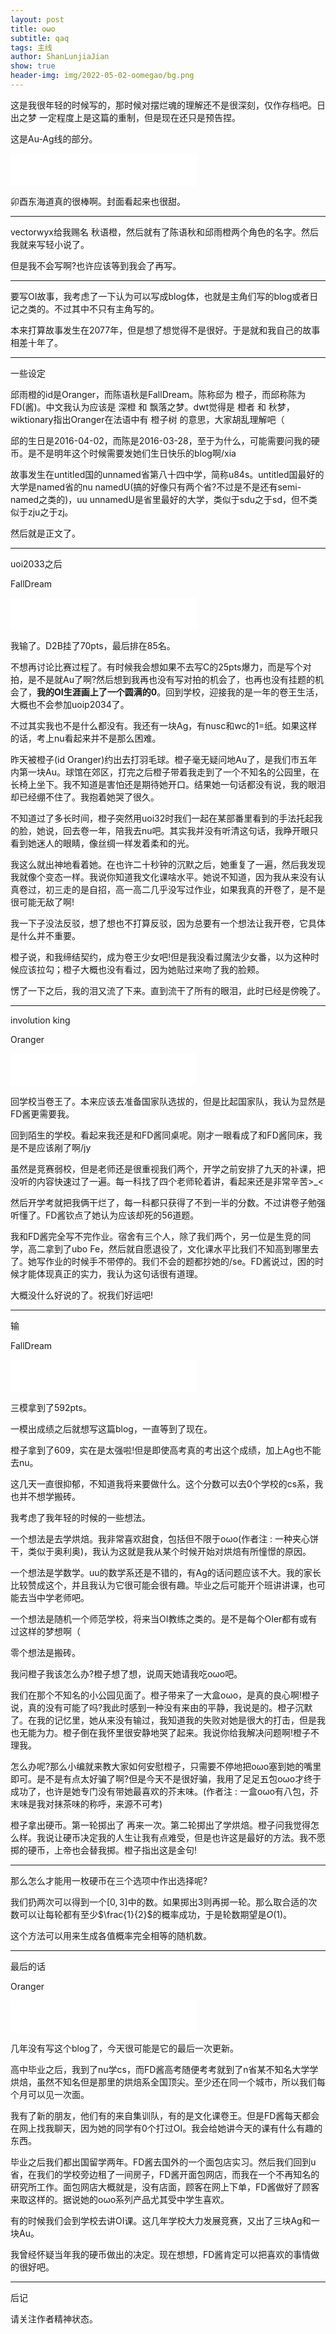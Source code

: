 ```yaml
---
layout: post
title: oωo
subtitle: qaq
tags: 主线
author: ShanLunjiaJian
show: true
header-img: img/2022-05-02-oomegao/bg.png
---
```


这是我很年轻的时候写的，那时候对摆烂魂的理解还不是很深刻，仅作存档吧。日出之梦 一定程度上是这篇的重制，但是现在还只是预告捏。

这是Au-Ag线的部分。

<iframe frameborder="no" border="0" marginwidth="0" marginheight="0" width=298 height=52 src="//music.163.com/outchain/player?type=2&id=1385176005&auto=0&height=32"></iframe>

卯酉东海道真的很棒啊。封面看起来也很甜。

-----

vectorwyx给我赐名 秋语橙，然后就有了陈语秋和邱雨橙两个角色的名字。然后我就来写轻小说了。

但是我不会写啊?也许应该等到我会了再写。

-----

要写OI故事，我考虑了一下认为可以写成blog体，也就是主角们写的blog或者日记之类的。不过其中不只有主角写的。

本来打算故事发生在2077年，但是想了想觉得不是很好。于是就和我自己的故事相差十年了。

-----

一些设定

邱雨橙的id是Oranger，而陈语秋是FallDream。陈称邱为 橙子，而邱称陈为 FD(酱)。中文我认为应该是 深橙 和 飘落之梦。dwt觉得是 橙者 和 秋梦，wiktionary指出Oranger在法语中有 橙子树 的意思，大家胡乱理解吧（

邱的生日是2016-04-02，而陈是2016-03-28，至于为什么，可能需要问我的硬币。是不是明年这个时候需要发她们生日快乐的blog啊/xia

故事发生在untitled国的unnamed省第八十四中学，简称u84s。untitled国最好的大学是named省的nu namedU(搞的好像只有两个省?不过是不是还有semi-named之类的)，uu unnamedU是省里最好的大学，类似于sdu之于sd，但不类似于zju之于zj。

然后就是正文了。

-----

uoi2033之后

FallDream

<iframe frameborder="no" border="0" marginwidth="0" marginheight="0" width=298 height=52 src="//music.163.com/outchain/player?type=2&id=22636808&auto=0&height=32"></iframe>

我输了。D2B挂了70pts，最后排在85名。

不想再讨论比赛过程了。有时候我会想如果不去写C的25pts爆力，而是写个对拍，是不是就Au了啊?然后想到我再也没有写对拍的机会了，也再也没有挂题的机会了，**我的OI生涯画上了一个圆满的0**。回到学校，迎接我的是一年的卷王生活，大概也不会参加uoip2034了。

不过其实我也不是什么都没有。我还有一块Ag，有nusc和wc的1=纸。如果这样的话，考上nu看起来并不是那么困难。

昨天被橙子(id Oranger)约出去打羽毛球。橙子毫无疑问地Au了，是我们市五年内第一块Au。球馆在郊区，打完之后橙子带着我走到了一个不知名的公园里，在长椅上坐下。我不知道是害怕还是期待她开口。结果她一句话都没有说，我的眼泪却已经绷不住了。我抱着她哭了很久。

不知道过了多长时间，橙子突然用uoi32时我们一起在某部番里看到的手法托起我的脸，她说，回去卷一年，陪我去nu吧。其实我并没有听清这句话，我睁开眼只看到她迷人的眼睛，像丝绸一样发着柔和的光。

我这么就出神地看着她。在也许二十秒钟的沉默之后，她重复了一遍，然后我发现我就像个变态一样。我说你知道我文化课啥水平。她说不知道，因为我从来没有认真卷过，初三走的是自招，高一高二几乎没写过作业，如果我真的开卷了，是不是很可能无敌了啊!

我一下子没法反驳，想了想也不打算反驳，因为总要有一个想法让我开卷，它具体是什么并不重要。

橙子说，和我缔结契约，成为卷王少女吧!但是我没看过魔法少女番，以为这种时候应该拉勾；橙子大概也没有看过，因为她贴过来吻了我的脸颊。

愣了一下之后，我的泪又流了下来。直到流干了所有的眼泪，此时已经是傍晚了。

-----

involution king

Oranger

<iframe frameborder="no" border="0" marginwidth="0" marginheight="0" width=298 height=52 src="//music.163.com/outchain/player?type=2&id=690480&auto=0&height=32"></iframe>

回学校当卷王了。本来应该去准备国家队选拔的，但是比起国家队，我认为显然是FD酱更需要我。

回到陌生的学校。看起来我还是和FD酱同桌呢。刚才一眼看成了和FD酱同床，我是不是应该剐了啊/jy

虽然是竞赛弱校，但是老师还是很重视我们两个，开学之前安排了九天的补课，把没听的内容快速过了一遍。每一科找了四个老师轮着讲，看起来还是非常辛苦>_<

然后开学考就把我俩干烂了，每一科都只获得了不到一半的分数。不过讲卷子勉强听懂了。FD酱钦点了她认为应该却死的56道题。

我和FD酱完全写不完作业。宿舍有三个人，除了我们两个，另一位是生竞的同学，高二拿到了ubo Fe，然后就自愿退役了，文化课水平比我们不知高到哪里去了。她写作业的时候手不带停的。我们不会的题都抄她的/se。FD酱说过，困的时候才能体现真正的实力，我认为这句话很有道理。

大概没什么好说的了。祝我们好运吧!

-----

输

FallDream

<iframe frameborder="no" border="0" marginwidth="0" marginheight="0" width=298 height=52 src="//music.163.com/outchain/player?type=2&id=22766031&auto=0&height=32"></iframe>

三模拿到了592pts。

一模出成绩之后就想写这篇blog，一直等到了现在。

橙子拿到了609，实在是太强啦!但是即使高考真的考出这个成绩，加上Ag也不能去nu。

这几天一直很抑郁，不知道我将来要做什么。这个分数可以去0个学校的cs系，我也并不想学搬砖。

我考虑了我年轻的时候的一些想法。

一个想法是去学烘焙。我非常喜欢甜食，包括但不限于oωo(作者注 : 一种夹心饼干，类似于奥利奥)，我认为这就是我从某个时候开始对烘焙有所憧憬的原因。

一个想法是学数学。uu的数学系还是不错的，有Ag的话问题应该不大。我的家长比较赞成这个，并且我认为它很可能会很有趣。毕业之后可能开个班讲讲课，也可能去当中学老师吧。

一个想法是随机一个师范学校，将来当OI教练之类的。是不是每个OIer都有或有过这样的梦想啊（

零个想法是搬砖。

我问橙子我该怎么办?橙子想了想，说周天她请我吃oωo吧。

我们在那个不知名的小公园见面了。橙子带来了一大盒oωo，是真的良心啊!橙子说，真的没有可能了吗?我此时感到一种没有来由的平静，我说是的。橙子沉默了。在我的记忆里，她从来没有输过，我知道我的失败对她是很大的打击，但是我也无能为力。橙子倒在我怀里很安静地哭了起来。我说你给我解决问题啊!橙子不理我。

怎么办呢?那么小编就来教大家如何安慰橙子，只需要不停地把oωo塞到她的嘴里即可。是不是有点太好骗了啊?但是今天不是很好骗，我用了足足五包oωo才终于成功了，也许是她专门没有带她最喜欢的芥末味。(作者注 : 一盒oωo有八包，芥末味是我对抹茶味的称呼，来源不可考)

橙子拿出硬币。第一轮掷出了 再来一次。第二轮掷出了学烘焙。橙子问我觉得怎么样。我说让硬币决定我的人生让我有点难受，但是也许这是最好的方法。我不愿掷的硬币，上帝也会替我掷。橙子指出这是金句!

-----

那么怎么才能用一枚硬币在三个选项中作出选择呢?

我们扔两次可以得到一个$[0,3]$中的数。如果掷出$3$则再掷一轮。那么取合适的次数可以让每轮都有至少$\frac{1}{2}$的概率成功，于是轮数期望是$O(1)$。

这个方法可以用来生成各值概率完全相等的随机数。

-----

最后的话

Oranger

<iframe frameborder="no" border="0" marginwidth="0" marginheight="0" width=298 height=52 src="//music.163.com/outchain/player?type=2&id=1399646233&auto=0&height=32"></iframe>

几年没有写这个blog了，今天很可能是它的最后一次更新。

高中毕业之后，我到了nu学cs，而FD酱高考随便考考就到了n省某不知名大学学烘焙，虽然不知名但是那里的烘焙系全国顶尖。至少还在同一个城市，所以我们每个月可以见一次面。

我有了新的朋友，他们有的来自集训队，有的是文化课卷王。但是FD酱每天都会在网上找我聊天，因为她的同学有0个打过OI。我会给她讲今天的课有什么有趣的东西。

毕业之后我们都出国留学两年。FD酱去国外的一个面包店实习。然后我们回到u省，在我们的学校旁边租了一间房子，FD酱开面包网店，而我在一个不再知名的研究所工作。面包网店大概就是，没有店面，顾客在网上下单，FD酱做好了顾客来取这样的。据说她的oωo系列产品尤其受中学生喜欢。

有的时候我们会到学校去讲OI课。这几年学校大力发展竞赛，又出了三块Ag和一块Au。

我曾经怀疑当年我的硬币做出的决定。现在想想，FD酱肯定可以把喜欢的事情做的很好吧。

-----

后记

请关注作者精神状态。
